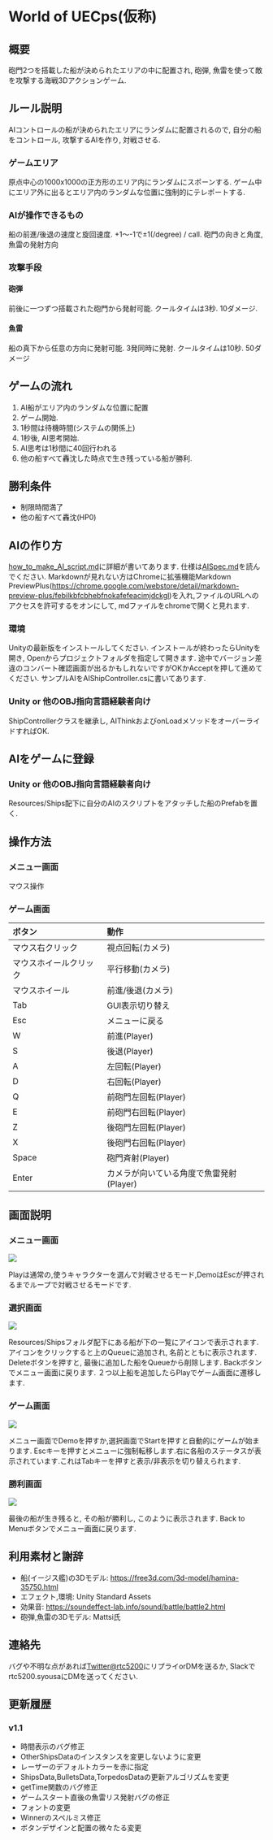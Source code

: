 # World of UECps(仮称)
## 概要
 砲門2つを搭載した船が決められたエリアの中に配置され, 砲弾, 魚雷を使って敵を攻撃する海戦3Dアクションゲーム.
## ルール説明
 AIコントロールの船が決められたエリアにランダムに配置されるので, 自分の船をコントロール, 攻撃するAIを作り, 対戦させる. 
### ゲームエリア
 原点中心の1000x1000の正方形のエリア内にランダムにスポーンする. ゲーム中にエリア外に出るとエリア内のランダムな位置に強制的にテレポートする.
### AIが操作できるもの
 船の前進/後退の速度と旋回速度. +1～-1で±1(/degree) / call. 砲門の向きと角度, 魚雷の発射方向
### 攻撃手段
#### 砲弾
 前後に一つずつ搭載された砲門から発射可能. クールタイムは3秒. 10ダメージ.
#### 魚雷
 船の真下から任意の方向に発射可能. 3発同時に発射. クールタイムは10秒. 50ダメージ
## ゲームの流れ

1. AI船がエリア内のランダムな位置に配置
2. ゲーム開始.
3. 1秒間は待機時間(システムの関係上)
4. 1秒後, AI思考開始.
5. AI思考は1秒間に40回行われる
6. 他の船すべて轟沈した時点で生き残っている船が勝利.

## 勝利条件

* 制限時間満了
* 他の船すべて轟沈(HP0)

## AIの作り方
[how_to_make_AI_script.md](how_to_make_AI_script.md)に詳細が書いてあります. 仕様は[AISpec.md](AISpec.md)を読んでください. Markdownが見れない方はChromeに拡張機能Markdown PreviewPlus(https://chrome.google.com/webstore/detail/markdown-preview-plus/febilkbfcbhebfnokafefeacimjdckgl)を入れ,ファイルのURLへのアクセスを許可するをオンにして, mdファイルをchromeで開くと見れます.
### 環境
Unityの最新版をインストールしてください. インストールが終わったらUnityを開き, Openからプロジェクトフォルダを指定して開きます. 途中でバージョン差違のコンバート確認画面が出るかもしれないですがOKかAcceptを押して進めてください.
サンプルAIをAIShipController.csに書いてあります.
### Unity or 他のOBJ指向言語経験者向け
 ShipControllerクラスを継承し, AIThinkおよびonLoadメソッドをオーバーライドすればOK.

## AIをゲームに登録
### Unity or 他のOBJ指向言語経験者向け
 Resources/Ships配下に自分のAIのスクリプトをアタッチした船のPrefabを置く.
## 操作方法
### メニュー画面
 マウス操作
### ゲーム画面

|ボタン|動作|
|:-|:-|
|マウス右クリック|視点回転(カメラ)|
|マウスホイールクリック|平行移動(カメラ)|
|マウスホイール|前進/後退(カメラ)|
|Tab|GUI表示切り替え|
|Esc|メニューに戻る|
|W|前進(Player)|
|S|後退(Player)|
|A|左回転(Player)|
|D|右回転(Player)|
|Q|前砲門左回転(Player)|
|E|前砲門右回転(Player)|
|Z|後砲門左回転(Player)|
|X|後砲門右回転(Player)|
|Space|砲門斉射(Player)|
|Enter|カメラが向いている角度で魚雷発射(Player)|

## 画面説明
### メニュー画面

![](doc/scr_menu.png)

Playは通常の,使うキャラクターを選んで対戦させるモード,DemoはEscが押されるまでループで対戦させるモードです.

### 選択画面

![](doc/scr_sel.png)

Resources/Shipsフォルダ配下にある船が下の一覧にアイコンで表示されます. アイコンをクリックすると上のQueueに追加され, 名前とともに表示されます. Deleteボタンを押すと, 最後に追加した船をQueueから削除します. Backボタンでメニュー画面に戻ります. ２つ以上船を追加したらPlayでゲーム画面に遷移します.
### ゲーム画面

![](doc/scr_game.png)

メニュー画面でDemoを押すか,選択画面でStartを押すと自動的にゲームが始まります. Escキーを押すとメニューに強制転移します.右に各船のステータスが表示されています.これはTabキーを押すと表示/非表示を切り替えられます.

### 勝利画面

![](doc/scr_win.png)

最後の船が生き残ると, その船が勝利し, このように表示されます. Back to Menuボタンでメニュー画面に戻ります.

## 利用素材と謝辞
* 船(イージス艦)の3Dモデル: https://free3d.com/3d-model/hamina-35750.html
* エフェクト,環境: Unity Standard Assets
* 効果音: https://soundeffect-lab.info/sound/battle/battle2.html
* 砲弾,魚雷の3Dモデル: Mattsi氏

## 連絡先
バグや不明な点があれば[Twitter@rtc5200](https://twitter.com/rtc5200)にリプライorDMを送るか, Slackでrtc5200.syousaにDMを送ってください. 

## 更新履歴
### v1.1
- 時間表示のバグ修正
- OtherShipsDataのインスタンスを変更しないように変更
- レーザーのデフォルトカラーを赤に指定
- ShipsData,BulletsData,TorpedosDataの更新アルゴリズムを変更
- getTime関数のバグ修正
- ゲームスタート直後の魚雷リス発射バグの修正
- フォントの変更
- Winnerのスペルミス修正
- ボタンデザインと配置の微々たる変更